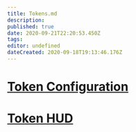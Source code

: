 ```yaml
---
title: Tokens.md
description:
published: true
date: 2020-09-21T22:20:53.450Z
tags:
editor: undefined
dateCreated: 2020-09-18T19:13:46.176Z
---
```


# [Token Configuration](/Token-Configuration)  

# [Token HUD](/Token-HUD)

